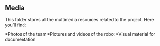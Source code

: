 Media
-
This folder stores all the multimedia resources related to the project. Here you’ll find:

*Photos of the team
*Pictures and videos of the robot
*Visual material for documentation
